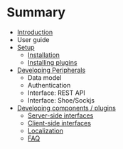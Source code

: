 # Summary

* [Introduction](README.md)
* User guide
* [Setup](setup/README.md)
   * [Installation](setup/installation.md)
   * [Installing plugins](setup/installing_plugins.md)
* [Developing Peripherals](developing_peripherals/README.md)
   * Data model
   * Authentication
   * Interface: REST API
   * Interface: Shoe/Sockjs
* [Developing components / plugins](developing_components__plugins/README.md)
   * [Server-side interfaces](developing_components__plugins/server-side_interfaces.md)
   * [Client-side interfaces](developing_components__plugins/client-side_interfaces.md)
   * [Localization](developing_components__plugins/localization.md)
   * [FAQ](developing_components__plugins/faq.md)

